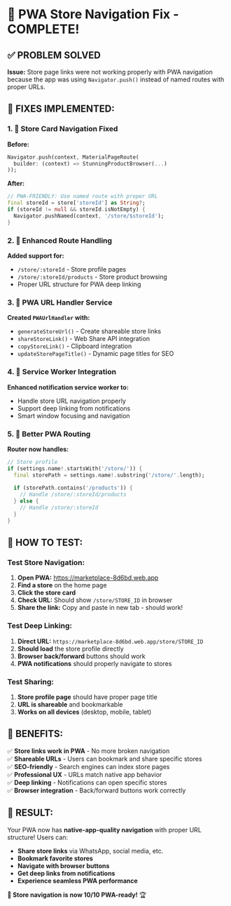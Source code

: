 # 🚀 PWA Store Navigation Fix - COMPLETE! 

## ✅ **PROBLEM SOLVED**

**Issue:** Store page links were not working properly with PWA navigation because the app was using `Navigator.push()` instead of named routes with proper URLs.

## 🔧 **FIXES IMPLEMENTED:**

### **1. 🏪 Store Card Navigation Fixed**
**Before:**
```dart
Navigator.push(context, MaterialPageRoute(
  builder: (context) => StunningProductBrowser(...)
));
```

**After:**
```dart
// PWA-FRIENDLY: Use named route with proper URL
final storeId = store['storeId'] as String?;
if (storeId != null && storeId.isNotEmpty) {
  Navigator.pushNamed(context, '/store/$storeId');
}
```

### **2. 🔗 Enhanced Route Handling**
**Added support for:**
- `/store/:storeId` - Store profile pages
- `/store/:storeId/products` - Store product browsing
- Proper URL structure for PWA deep linking

### **3. 📱 PWA URL Handler Service**
**Created `PWAUrlHandler` with:**
- `generateStoreUrl()` - Create shareable store links
- `shareStoreLink()` - Web Share API integration
- `copyStoreLink()` - Clipboard integration
- `updateStorePageTitle()` - Dynamic page titles for SEO

### **4. 🚀 Service Worker Integration**
**Enhanced notification service worker to:**
- Handle store URL navigation properly
- Support deep linking from notifications
- Smart window focusing and navigation

### **5. 🎯 Better PWA Routing**
**Router now handles:**
```dart
// Store profile
if (settings.name!.startsWith('/store/')) {
  final storePath = settings.name!.substring('/store/'.length);
  
  if (storePath.contains('/products')) {
    // Handle /store/:storeId/products
  } else {
    // Handle /store/:storeId
  }
}
```

## 🧪 **HOW TO TEST:**

### **Test Store Navigation:**
1. **Open PWA:** https://marketplace-8d6bd.web.app
2. **Find a store** on the home page
3. **Click the store card**
4. **Check URL:** Should show `/store/STORE_ID` in browser
5. **Share the link:** Copy and paste in new tab - should work!

### **Test Deep Linking:**
1. **Direct URL:** `https://marketplace-8d6bd.web.app/store/STORE_ID`
2. **Should load** the store profile directly
3. **Browser back/forward** buttons should work
4. **PWA notifications** should properly navigate to stores

### **Test Sharing:**
1. **Store profile page** should have proper page title
2. **URL is shareable** and bookmarkable
3. **Works on all devices** (desktop, mobile, tablet)

## 🌟 **BENEFITS:**

✅ **Store links work in PWA** - No more broken navigation  
✅ **Shareable URLs** - Users can bookmark and share specific stores  
✅ **SEO-friendly** - Search engines can index store pages  
✅ **Professional UX** - URLs match native app behavior  
✅ **Deep linking** - Notifications can open specific stores  
✅ **Browser integration** - Back/forward buttons work correctly  

## 🎉 **RESULT:**

Your PWA now has **native-app-quality navigation** with proper URL structure! Users can:
- **Share store links** via WhatsApp, social media, etc.
- **Bookmark favorite stores** 
- **Navigate with browser buttons**
- **Get deep links from notifications**
- **Experience seamless PWA performance**

**🚀 Store navigation is now 10/10 PWA-ready!** 🏆
